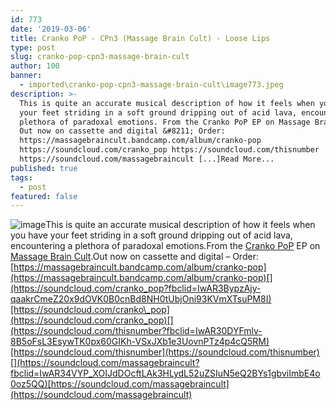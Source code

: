 ```yaml
---
id: 773
date: '2019-03-06'
title: Cranko PoP - CPn3 (Massage Brain Cult) - Loose Lips
type: post
slug: cranko-pop-cpn3-massage-brain-cult
author: 100
banner:
  - imported\cranko-pop-cpn3-massage-brain-cult\image773.jpeg
description: >-
  This is quite an accurate musical description of how it feels when you have
  your feet striding in a soft ground dripping out of acid lava, encountering a
  plethora of paradoxal emotions. From the Cranko PoP EP on Massage Brain Cult.
  Out now on cassette and digital &#8211; Order:
  https://massagebraincult.bandcamp.com/album/cranko-pop
  https://soundcloud.com/cranko_pop https://soundcloud.com/thisnumber
  https://soundcloud.com/massagebraincult [...]Read More...
published: true
tags:
  - post
featured: false
---
```

![image](../imported\cranko-pop-cpn3-massage-brain-cult\image773.jpeg)This is quite an accurate musical description of how it feels when you have your feet striding in a soft ground dripping out of acid lava, encountering a plethora of paradoxal emotions.From the [Cranko PoP](https://crankopop.bandcamp.com) EP on [Massage Brain Cult](https://massagebraincult.bandcamp.com).Out now on cassette and digital – Order: [https://massagebraincult.bandcamp.com/album/cranko-pop](https://massagebraincult.bandcamp.com/album/cranko-pop)[](https://soundcloud.com/cranko_pop?fbclid=IwAR3BypzAjy-qaakrCmeZ20x9dOVK0B0cnBd8NH0tUbjOni93KVmXTsuPM8I)[https://soundcloud.com/cranko\_pop](https://soundcloud.com/cranko_pop)[](https://soundcloud.com/thisnumber?fbclid=IwAR30DYFmlv-8B5oFsL3EsywTK0px60GIKh-VSxJXb1e3UovnPTz4p4cQ5RM)[https://soundcloud.com/thisnumber](https://soundcloud.com/thisnumber)[](https://soundcloud.com/massagebraincult?fbclid=IwAR34VYP_XOIJdDOcftLAk3HLydL52uZSIuN5eQ2BYs1gbviImbE4o0oz5QQ)[https://soundcloud.com/massagebraincult](https://soundcloud.com/massagebraincult)
